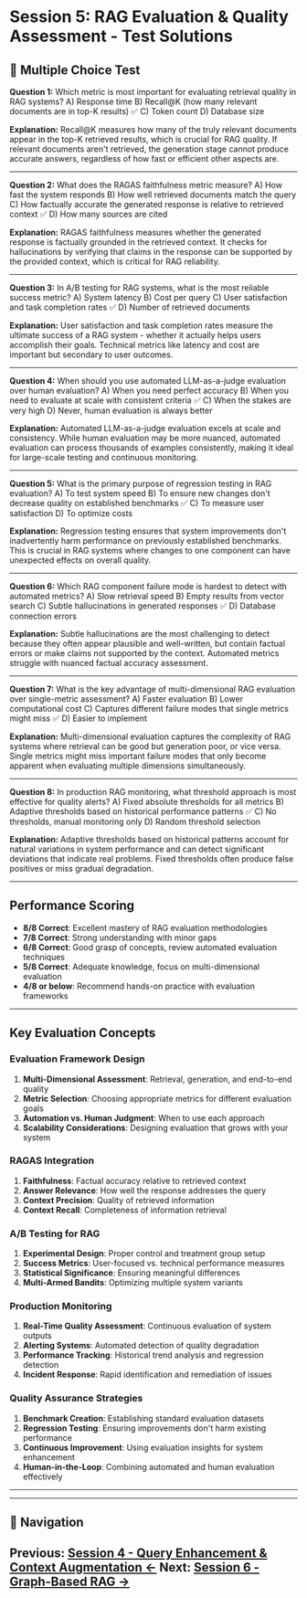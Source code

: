 # Session 5: RAG Evaluation & Quality Assessment - Test Solutions

## 📝 Multiple Choice Test

**Question 1:** Which metric is most important for evaluating retrieval quality in RAG systems?
A) Response time
B) Recall@K (how many relevant documents are in top-K results) ✅
C) Token count
D) Database size

**Explanation:** Recall@K measures how many of the truly relevant documents appear in the top-K retrieved results, which is crucial for RAG quality. If relevant documents aren't retrieved, the generation stage cannot produce accurate answers, regardless of how fast or efficient other aspects are.

---

**Question 2:** What does the RAGAS faithfulness metric measure?
A) How fast the system responds
B) How well retrieved documents match the query
C) How factually accurate the generated response is relative to retrieved context ✅
D) How many sources are cited

**Explanation:** RAGAS faithfulness measures whether the generated response is factually grounded in the retrieved context. It checks for hallucinations by verifying that claims in the response can be supported by the provided context, which is critical for RAG reliability.

---

**Question 3:** In A/B testing for RAG systems, what is the most reliable success metric?
A) System latency
B) Cost per query
C) User satisfaction and task completion rates ✅
D) Number of retrieved documents

**Explanation:** User satisfaction and task completion rates measure the ultimate success of a RAG system - whether it actually helps users accomplish their goals. Technical metrics like latency and cost are important but secondary to user outcomes.

---

**Question 4:** When should you use automated LLM-as-a-judge evaluation over human evaluation?
A) When you need perfect accuracy
B) When you need to evaluate at scale with consistent criteria ✅
C) When the stakes are very high
D) Never, human evaluation is always better

**Explanation:** Automated LLM-as-a-judge evaluation excels at scale and consistency. While human evaluation may be more nuanced, automated evaluation can process thousands of examples consistently, making it ideal for large-scale testing and continuous monitoring.

---

**Question 5:** What is the primary purpose of regression testing in RAG evaluation?
A) To test system speed
B) To ensure new changes don't decrease quality on established benchmarks ✅
C) To measure user satisfaction
D) To optimize costs

**Explanation:** Regression testing ensures that system improvements don't inadvertently harm performance on previously established benchmarks. This is crucial in RAG systems where changes to one component can have unexpected effects on overall quality.

---

**Question 6:** Which RAG component failure mode is hardest to detect with automated metrics?
A) Slow retrieval speed
B) Empty results from vector search
C) Subtle hallucinations in generated responses ✅
D) Database connection errors

**Explanation:** Subtle hallucinations are the most challenging to detect because they often appear plausible and well-written, but contain factual errors or make claims not supported by the context. Automated metrics struggle with nuanced factual accuracy assessment.

---

**Question 7:** What is the key advantage of multi-dimensional RAG evaluation over single-metric assessment?
A) Faster evaluation
B) Lower computational cost
C) Captures different failure modes that single metrics might miss ✅
D) Easier to implement

**Explanation:** Multi-dimensional evaluation captures the complexity of RAG systems where retrieval can be good but generation poor, or vice versa. Single metrics might miss important failure modes that only become apparent when evaluating multiple dimensions simultaneously.

---

**Question 8:** In production RAG monitoring, what threshold approach is most effective for quality alerts?
A) Fixed absolute thresholds for all metrics
B) Adaptive thresholds based on historical performance patterns ✅
C) No thresholds, manual monitoring only
D) Random threshold selection

**Explanation:** Adaptive thresholds based on historical patterns account for natural variations in system performance and can detect significant deviations that indicate real problems. Fixed thresholds often produce false positives or miss gradual degradation.

---

## Performance Scoring

- **8/8 Correct**: Excellent mastery of RAG evaluation methodologies
- **7/8 Correct**: Strong understanding with minor gaps
- **6/8 Correct**: Good grasp of concepts, review automated evaluation techniques
- **5/8 Correct**: Adequate knowledge, focus on multi-dimensional evaluation
- **4/8 or below**: Recommend hands-on practice with evaluation frameworks

---

## Key Evaluation Concepts

### Evaluation Framework Design

1. **Multi-Dimensional Assessment**: Retrieval, generation, and end-to-end quality
2. **Metric Selection**: Choosing appropriate metrics for different evaluation goals
3. **Automation vs. Human Judgment**: When to use each approach
4. **Scalability Considerations**: Designing evaluation that grows with your system

### RAGAS Integration

1. **Faithfulness**: Factual accuracy relative to retrieved context
2. **Answer Relevance**: How well the response addresses the query
3. **Context Precision**: Quality of retrieved information
4. **Context Recall**: Completeness of information retrieval

### A/B Testing for RAG

1. **Experimental Design**: Proper control and treatment group setup
2. **Success Metrics**: User-focused vs. technical performance measures
3. **Statistical Significance**: Ensuring meaningful differences
4. **Multi-Armed Bandits**: Optimizing multiple system variants

### Production Monitoring

1. **Real-Time Quality Assessment**: Continuous evaluation of system outputs
2. **Alerting Systems**: Automated detection of quality degradation
3. **Performance Tracking**: Historical trend analysis and regression detection
4. **Incident Response**: Rapid identification and remediation of issues

### Quality Assurance Strategies

1. **Benchmark Creation**: Establishing standard evaluation datasets
2. **Regression Testing**: Ensuring improvements don't harm existing performance
3. **Continuous Improvement**: Using evaluation insights for system enhancement
4. **Human-in-the-Loop**: Combining automated and human evaluation effectively

---
---

## 🧭 Navigation

**Previous:** [Session 4 - Query Enhancement & Context Augmentation ←](Session4_Query_Enhancement_Context_Augmentation.md)
**Next:** [Session 6 - Graph-Based RAG →](Session6_Graph_Based_RAG.md)
---
